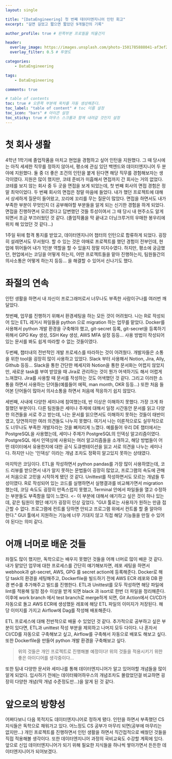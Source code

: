 ```yaml
---
layout: single

title: "[DataEngineering] 첫 번째 데이터엔지니어 인턴 회고"
excerpt: "길면 길었고 짧으면 짧았던 9개월간의 기록"

author_profile: true # 왼쪽부분 프로필을 띄울건지

header:
  overlay_image: https://images.unsplash.com/photo-1501785888041-af3ef285b470?ixlib=rb-1.2.1&ixid=eyJhcHBfaWQiOjEyMDd9&auto=format&fit=crop&w=1350&q=80
  overlay_filter: 0.5 # 투명도

categories: 
    - DataEngineering

tags: 
    - DataEngineering

comments: true

# table of contents
toc: true # 오른쪽 부분에 목차를 자동 생성해준다.
toc_label: "table of content" # toc 이름 설정
toc_icon: "bars" # 아이콘 설정
toc_sticky: true # 마우스 스크롤과 함께 내려갈 것인지 설정
---
```


# 첫 회사 생활
4학년 1학기에 졸업작품을 마치고 현업을 경험하고 싶어 인턴을 지원했다. 그 때 당시에는 아직 세세한 직무를 정하지 않아서, 평소에 관심 있던 백엔드와 데이터엔지니어
두 분야에 지원했다. 둘 중 더 좋은 조건의 인턴을 붙게 된다면 해당 직무를 경험해보자는 생각이였다. 지원은 많이 했지만, 코테 준비가 미흡해서 면접까지 간 회사는 거의 없었다.
코테를 보지 않는 회사 중 두 곳을 면접을 보게 되었는데, 첫 번째 회사의 면접 경험은 정말 최악이었다. 두 번째 회사의 면접은 정말 마음에 들었다. 내가 했던 프로젝트에 대해서
상세하게 질문이 들어왔고, 꼬리에 꼬리를 무는 질문이 많았다. 면접을 하면서도 내가 부족한 부분이 무엇인지 더 공부해야할 부분들을 알게 되는 신기한 경험을 하게 되었다.
면접을 진행하면서 모르겠다고 답변했던 것들 투성이여서 그 때 당시 내 현주소도 알게 되면서 조금 부끄러웠던 것 같다. (졸업작품을 막 끝내고 더닝크루거의 우매한 봉우리에 위치 해 
있었던 것 같다...)

1주일 뒤에 합격 통지를 받았고, 데이터엔지니어 챕터의 인턴으로 합류하게 되었다. 굉장히 설레면서도 무서웠다. 할 수 있는 것은 야매로 프로젝트를 했던 경험이 전부인데, 
현업에 뛰어들어 내가 1인분 역할을 할 수 있을지 정말 미지수였다. 하지만, 평소에 궁금했던, 현업에서는 코딩을 어떻게 하는지, 어떤 프로젝트들을 맡아 진행하는지, 
팀원들간의 의사소통은 어떻게 하는지 등등... 을 해결할 수 있어서 신나기도 했다.

# 좌절의 연속
인턴 생활을 하면서 내 자신이 프로그래머로서 너무나도 부족한 사람이구나를 여러번 깨달았다. 

첫번째, 업무를 진행하기 위해서 환경세팅을 하는 모든 것이 어려웠다. 나는 R로 작성되어 있는 ETL 레거시 파일들을 python 으로 migration 하는 업무를 맡았다. 
Docker를 사용해서 python 개발 환경을 구축해야 했고, git-secret 등록, git-secret을 등록하기 위해서 GPG Key 생성, SSH Key 생성, AWS MFA 설정 등등...
사용 방법이 작성되어 있는 문서를 봐도 쉽게 따라할 수 없는 것들이였다.

두번째, 챕터내의 전반적인 개발 프로세스를 따라하는 것이 어려웠다. 개발자들은 소통을 위한 tool을 굉장히 많이 사용하고 있었다. Slack 부터 사용해서 Notion, Jira,
Ally, Github 등등... Slack을 통한 간단한 메세지와 Notion을 통한 문서화는 어렵지 않았지만, 새로운 task를 부여 받았을 때 Jira로 관리하는 것이 뭔가 어색하기도 해서 
어렵게 느껴졌다. Jira를 사용할 때 문서를 작성하는 것도 어색했던 것 같다. 그리고 이러한 소통을 하면서 사용하는 단어들(예를들어 에픽, man month, OKR 등등...) 또한
처음 들어본 단어들이 많아서 의사소통을 하면서 처음에 적응하기 쉽지 않았다.

세번째, 사내에 다양한 세미나에 참여했는데, 반 이상은 이해하지 못했다. 가장 크게 좌절했던 부분이다. 다른 팀원들은 세미나 주제에 대해서 일정 시간동안 문서를 읽고 
다양한 의견들을 서로 주고 받는데, 나는 문서를 읽으면서도 이해하지 못하는 것들이 태반이였고, 당연하지만 여러 의견들도 나누지 못했다. 여기서 나는 이론적으로도 실무적으로도
너무나도 부족한 개발자라는 것을 뼈저리게 느꼈다. 예를들어 우리 DE 챕터에서는 PostgreSQL을 사용했는데, 세미나 주제가 PostgreSQL의 인덱싱 알고리즘이였다. PostgreSQL
에서 인덱싱에 사용되는 여러 알고리즘들을 소개하고, 해당 방법들이 어떤 데이터에서 유용한지에 대한 공식 도큐멘테이션을 읽고 서로 의견을 나누는 세미나다. 하지만 나는 
'인덱싱' 이라는 개념 조차도 정확히 알고있지 못하는 상태였다. 

마지막은 코딩이다. ETL을 작성하면서 python pandas를 가장 많이 사용하였는데, 코드 리뷰를 받으면서 내가 알지 못하는 문법들이 굉장히 많았고, 프로그램의 속도에 관해서 
처음으로 고민을 시작하게 됐던 것 같다. Unittest를 작성하면서도 모르는 개념들 투성이였다. R로 작성되어 있는 코드를 실행하면서 실행결과를 비교해가면서 migration 했는데,
코딩 속도도 굉장히 만족스럽지 못했고, Terminal 안에서 파일들을 열고 수정하는 부분들도 부족함을 많이 느꼈다. <- 이 부분에 대해서 얘기하고 싶은 것이 하나 있는데,
같은 팀원이 했던 얘기가 굉장히 인상 깊었다. "GUI 툴로는 사용자가 원하는 만큼 접근할 수 없다. 프로그램에 컨트롤 당하면 안되고 프로그램 위에서 컨트롤 할 줄 알아야 한다." 
GUI 툴에서 지원하는 기능에 너무 기대지 않고 직접 해당 기능들을 만질 수 있어야 된다는 의미 같다.

# 어깨 너머로 배운 것들
좌절도 많이 했지만, 독학으로는 배우지 못했던 것들을 어깨 너머로 많이 배운 것 같다. 내가 맡았던 업무에 대한 프로세스를 간단히 얘기해보자면, 
레포 세팅을 하면서 webhook과 git-secret, AWS, GPG 를 secret action에 등록해준다.
Docker로 해당 task의 환경을 세팅해주고, Dockerfile을 빌드하기 전에 AWS ECR 레포와 DB 환경 변수를 추가해주고 빌드를 진행한다.
ETL과 Unittest를 모두 작성하면 해당 파일에 lint를 적용해 일정 점수 이상을 받게 되면 black 과 isort로 한번 더 파일을 정리해준다.
이후에 work branch 에서 test branch로 merge하게 되면, Git Action에서 CI/CD가 자동으로 돌고 AWS ECR에 생성했둔 레포에 해당 ETL 파일의 이미지가 저장된다.
해당 이미지를 가지고 Airflow에 Dag를 작성해 배포해준다. 

ETL 프로세스에 대해 전반적으로 배울 수 있었던 것 같다. 추가적으로 공부하고 싶은 부분이 있다면, ETL과 unittest 작성 부분을 제외하고 나머지 모두 다이다.
나 혼자서 CI/CD를 자동으로 구축해보고 싶고, Airflow를 구축해서 자동으로 배포도 해보고 싶다. 또한 Dockerfile을 만들어 python 개발 환경을 구축해보고 싶다.
> 위의 것들은 개인 프로젝트로 진행해볼 예정이다! 위의 것들을 적용시키기 위한 좋은 아이디어를 생각중이다...

또한 팀내 다양한 문서와 세미나를 통해 데이터엔지니어가 알고 있어야할 개념들을 많이 알게 되었다. 입사하기 전에는 데이터웨어하우스의 개념조차도 몰랐었던걸 비교하면 
굉장히 다양한 개념(딱 개념 수준정도만...)을 알게 된 것 같다.

# 앞으로의 방향성
어쩌다보니 다음 목적지도 데이터엔지니어로 정하게 됐다. 인턴을 하면서 부족했던 CS 지식들은 독학으로 채워가고 있다. 어느정도 CS 공부가 마무리 되면(공부에 마무리는 없지만...)
개인 프로젝트를 진행하면서 인턴 생활을 하면서 직간접적으로 배웠던 것들을 직접 적용해볼 생각이다. 또한 데이터엔지니어 과정의 국비교육도 수강할 계획에 있다.
앞으로 신입 데이터엔지니어가 되기 위해 필요한 지식들을 하나씩 쌓아가면서 든든한 데이터엔지니어가 되어보겠다.

